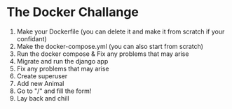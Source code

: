 # The Docker Challange

1. Make your Dockerfile (you can delete it and make it from scratch if your confidant)
2. Make the docker-compose.yml (you can also start from scratch)
3. Run the docker compose & Fix any problems that may arise
4. Migrate and run the django app
5. Fix any problems that may arise
6. Create superuser
7. Add new Animal
8. Go to "/" and fill the form!
9. Lay back and chill
